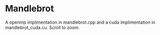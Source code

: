 # Mandlebrot

A openmp implimentation in mandlebrot.cpp and a cuda implimentation in mandlebrot\_cuda.cu. Scroll to zoom. 
